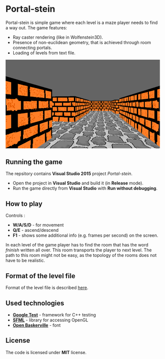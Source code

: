 Portal-stein
============
Portal-stein is simple game where each level is a maze player needs to find a way out. The game features:

- Ray caster rendering (like in Wolfenstein3D).
- Presence of non-euclidean geometry, that is achieved through room connecting portals.
- Loading of levels from text file.

![game image](ps.png)

Running the game
----------------
The repsitory contains **Visual Studio 2015** project *Portal-stein*. 

- Open the project in **Visual Studio** and build it (in **Release** mode).
- Run the game directly from **Visual Studio** with **Run without debugging**. 

How to play
-----------------
Controls :

- **W/A/S/D** - for movement
- **Q/E** - ascend/descend
- **F1** - shows some additional info (e.g. frames per second) on the screen.

In each level of the game player has to find the room that has the word *fninish* written all over. This room transports the player to next level. The path to this room might not be easy, as the topology of the rooms does not have to be realistic. 

Format of the level file
--------------------------------
Format of the level file is described [here](levelFormat.md).

Used technologies
------------------- 
- [**Google Test**](https://github.com/google/googletest) - framework for C++ testing
- [**SFML**](https://www.sfml-dev.org/) - library for accessing OpenGL
- [**Open Baskerville**](https://fontlibrary.org/en/font/open-baskerville) - font 

License
-----------
The code is licensed under **MIT** license.
